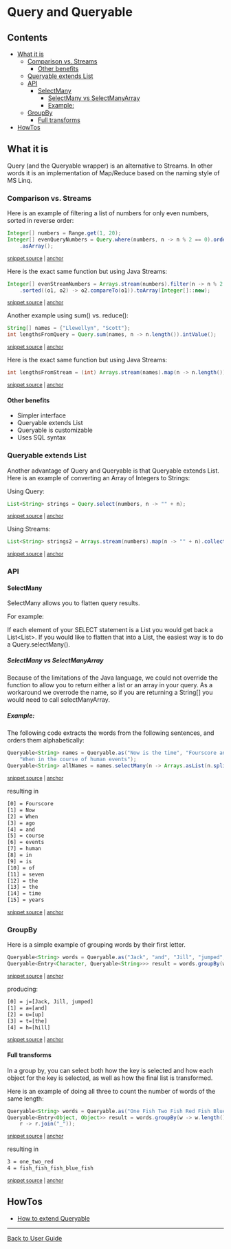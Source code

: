 <a id="top"></a>

# Query and Queryable

<!-- toc -->
## Contents

  * [What it is](#what-it-is)
    * [Comparison vs. Streams](#comparison-vs-streams)
      * [Other benefits](#other-benefits)
    * [Queryable extends List](#queryable-extends-list)
    * [API](#api)
      * [SelectMany](#selectmany)
        * [SelectMany vs SelectManyArray](#selectmany-vs-selectmanyarray)
        * [Example:](#example)
    * [GroupBy](#groupby)
      * [Full transforms](#full-transforms)
  * [HowTos](#howtos)<!-- endToc -->

## What it is
Query (and the Queryable wrapper) is an alternative to Streams. In other words it is an implementation of Map/Reduce 
based on the naming style of MS Linq.

### Comparison vs. Streams
Here is an example of filtering a list of numbers for only even numbers, sorted in reverse order:

<!-- snippet: query_example -->
<a id='snippet-query_example'></a>
```java
Integer[] numbers = Range.get(1, 20);
Integer[] evenQueryNumbers = Query.where(numbers, n -> n % 2 == 0).orderBy(OrderBy.Order.Descending, n -> n)
    .asArray();
```
<sup><a href='/approvaltests-util-tests/src/test/java/org/lambda/query/QueryTest.java#L34-L38' title='Snippet source file'>snippet source</a> | <a href='#snippet-query_example' title='Start of snippet'>anchor</a></sup>
<!-- endSnippet -->

Here is the exact same function but using Java Streams:

<!-- snippet: stream_example -->
<a id='snippet-stream_example'></a>
```java
Integer[] evenStreamNumbers = Arrays.stream(numbers).filter(n -> n % 2 == 0)
    .sorted((o1, o2) -> o2.compareTo(o1)).toArray(Integer[]::new);
```
<sup><a href='/approvaltests-util-tests/src/test/java/org/lambda/query/QueryTest.java#L39-L42' title='Snippet source file'>snippet source</a> | <a href='#snippet-stream_example' title='Start of snippet'>anchor</a></sup>
<!-- endSnippet -->

Another example using sum() vs. reduce():

<!-- snippet: query_sum_example -->
<a id='snippet-query_sum_example'></a>
```java
String[] names = {"Llewellyn", "Scott"};
int lengthsFromQuery = Query.sum(names, n -> n.length()).intValue();
```
<sup><a href='/approvaltests-util-tests/src/test/java/org/lambda/query/QueryTest.java#L46-L49' title='Snippet source file'>snippet source</a> | <a href='#snippet-query_sum_example' title='Start of snippet'>anchor</a></sup>
<!-- endSnippet -->

Here is the exact same function but using Java Streams:

<!-- snippet: stream_sum_example -->
<a id='snippet-stream_sum_example'></a>
```java
int lengthsFromStream = (int) Arrays.stream(names).map(n -> n.length()).reduce(0, (a, b) -> a + b);
```
<sup><a href='/approvaltests-util-tests/src/test/java/org/lambda/query/QueryTest.java#L50-L52' title='Snippet source file'>snippet source</a> | <a href='#snippet-stream_sum_example' title='Start of snippet'>anchor</a></sup>
<!-- endSnippet -->

#### Other benefits
* Simpler interface
* Queryable<T> extends List<T>
* Queryable is customizable
* Uses SQL syntax

### Queryable extends List
Another advantage of Query and Queryable is that Queryable extends List. Here is an example of converting
an Array of Integers to Strings:

Using Query:
<!-- snippet: list_is_queryable -->
<a id='snippet-list_is_queryable'></a>
```java
List<String> strings = Query.select(numbers, n -> "" + n);
```
<sup><a href='/approvaltests-util-tests/src/test/java/org/lambda/query/QueryTest.java#L57-L59' title='Snippet source file'>snippet source</a> | <a href='#snippet-list_is_queryable' title='Start of snippet'>anchor</a></sup>
<!-- endSnippet -->

Using Streams:
<!-- snippet: list_from_stream -->
<a id='snippet-list_from_stream'></a>
```java
List<String> strings2 = Arrays.stream(numbers).map(n -> "" + n).collect(Collectors.toList());
```
<sup><a href='/approvaltests-util-tests/src/test/java/org/lambda/query/QueryTest.java#L60-L62' title='Snippet source file'>snippet source</a> | <a href='#snippet-list_from_stream' title='Start of snippet'>anchor</a></sup>
<!-- endSnippet -->

### API

#### SelectMany

SelectMany allows you to flatten query results.

For example:  

If each element of your SELECT statement is a List<String> you would get back a List<List<String>>. If you would like to flatten that into a List<String>, the easiest way is to do a Query.selectMany(). 

##### SelectMany vs SelectManyArray

Because of the limitations of the Java language, we could not override the function to allow you to return either a list or an array in your query. As a workaround we overrode the name, so if you are returning a String[] you would need to call selectManyArray.

##### Example:

The following code extracts the words from the following sentences, and orders them alphabetically:

<!-- snippet: queryable_select_many -->
<a id='snippet-queryable_select_many'></a>
```java
Queryable<String> names = Queryable.as("Now is the time", "Fourscore and seven years ago",
    "When in the course of human events");
Queryable<String> allNames = names.selectMany(n -> Arrays.asList(n.split(" "))).orderBy(n -> n);
```
<sup><a href='/approvaltests-util-tests/src/test/java/org/lambda/query/QueryableTest.java#L140-L144' title='Snippet source file'>snippet source</a> | <a href='#snippet-queryable_select_many' title='Start of snippet'>anchor</a></sup>
<!-- endSnippet -->

resulting in

<!-- snippet: QueryableTest.testSelectManyCharacters.approved.txt -->
<a id='snippet-QueryableTest.testSelectManyCharacters.approved.txt'></a>
```txt
[0] = Fourscore
[1] = Now
[2] = When
[3] = ago
[4] = and
[5] = course
[6] = events
[7] = human
[8] = in
[9] = is
[10] = of
[11] = seven
[12] = the
[13] = the
[14] = time
[15] = years
```
<sup><a href='/approvaltests-util-tests/src/test/java/org/lambda/query/QueryableTest.testSelectManyCharacters.approved.txt#L1-L16' title='Snippet source file'>snippet source</a> | <a href='#snippet-QueryableTest.testSelectManyCharacters.approved.txt' title='Start of snippet'>anchor</a></sup>
<!-- endSnippet -->


### GroupBy

Here is a simple example of grouping words by their first letter.
<!-- snippet: group_by_key -->
<a id='snippet-group_by_key'></a>
```java
Queryable<String> words = Queryable.as("Jack", "and", "Jill", "jumped", "up", "the", "hill");
Queryable<Entry<Character, Queryable<String>>> result = words.groupBy(w -> w.toLowerCase().charAt(0));
```
<sup><a href='/approvaltests-util-tests/src/test/java/org/lambda/query/QueryableTest.java#L150-L153' title='Snippet source file'>snippet source</a> | <a href='#snippet-group_by_key' title='Start of snippet'>anchor</a></sup>
<!-- endSnippet -->
producing:
<!-- snippet: QueryableTest.testGroupBy.approved.txt -->
<a id='snippet-QueryableTest.testGroupBy.approved.txt'></a>
```txt
[0] = j=[Jack, Jill, jumped]
[1] = a=[and]
[2] = u=[up]
[3] = t=[the]
[4] = h=[hill]
```
<sup><a href='/approvaltests-util-tests/src/test/java/org/lambda/query/QueryableTest.testGroupBy.approved.txt#L1-L5' title='Snippet source file'>snippet source</a> | <a href='#snippet-QueryableTest.testGroupBy.approved.txt' title='Start of snippet'>anchor</a></sup>
<!-- endSnippet -->

#### Full transforms

In a group by, you can select both how the key is selected and how each object for the key is selected,
as well as how the final list is transformed.

Here is an example of doing all three to count the number of words of the same length:
<!-- snippet: group_by_full -->
<a id='snippet-group_by_full'></a>
```java
Queryable<String> words = Queryable.as("One Fish Two Fish Red Fish Blue Fish".split(" "));
Queryable<Entry<Object, Object>> result = words.groupBy(w -> w.length(), w -> w.toLowerCase(),
    r -> r.join("_"));
```
<sup><a href='/approvaltests-util-tests/src/test/java/org/lambda/query/QueryableTest.java#L173-L177' title='Snippet source file'>snippet source</a> | <a href='#snippet-group_by_full' title='Start of snippet'>anchor</a></sup>
<!-- endSnippet -->
resulting in
<!-- snippet: QueryableTest.testGroupByCombineWordsOfSimilarLengths.approved.txt -->
<a id='snippet-QueryableTest.testGroupByCombineWordsOfSimilarLengths.approved.txt'></a>
```txt
3 = one_two_red
4 = fish_fish_fish_blue_fish
```
<sup><a href='/approvaltests-util-tests/src/test/java/org/lambda/query/QueryableTest.testGroupByCombineWordsOfSimilarLengths.approved.txt#L1-L2' title='Snippet source file'>snippet source</a> | <a href='#snippet-QueryableTest.testGroupByCombineWordsOfSimilarLengths.approved.txt' title='Start of snippet'>anchor</a></sup>
<!-- endSnippet -->

## HowTos
* [How to extend Queryable](../how_to/ExtendQueryable.md#top)


---

[Back to User Guide](README.md#top)
